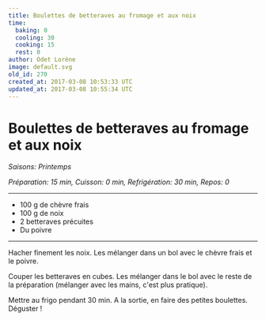 ```yaml
---
title: Boulettes de betteraves au fromage et aux noix
time:
  baking: 0
  cooling: 30
  cooking: 15
  rest: 0
author: Odet Lorène
image: default.svg
old_id: 270
created_at: 2017-03-08 10:53:33 UTC
updated_at: 2017-03-08 10:55:34 UTC
---
```


# Boulettes de betteraves au fromage et aux noix



*Saisons: Printemps*

*Préparation: 15 min, Cuisson: 0 min, Refrigération: 30 min, Repos: 0*

---

- 100 g de chèvre frais
- 100 g de noix
- 2 betteraves précuites
- Du poivre

---

Hacher finement les noix. Les mélanger dans un bol avec le chèvre frais et le poivre.

Couper les betteraves en cubes. Les mélanger dans le bol avec le reste de la préparation (mélanger avec les mains, c'est plus pratique).

Mettre au frigo pendant 30 min. A la sortie, en faire des petites boulettes. Déguster !
